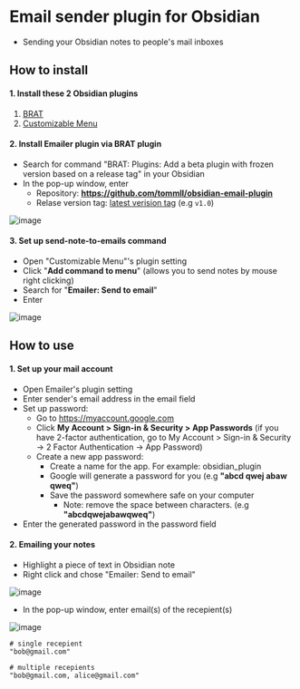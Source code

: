 # Email sender plugin for Obsidian
- Sending your Obsidian notes to people's mail inboxes

## How to install
#### 1. Install these 2 Obsidian plugins
  1. [BRAT](https://obsidian.md/plugins?id=obsidian42-brat)
  2. [Customizable Menu](https://obsidian.md/plugins?id=customizable-menu)

#### 2. Install Emailer plugin via BRAT plugin
* Search for command "BRAT: Plugins: Add a beta plugin with frozen version based on a release tag" in your Obsidian
* In the pop-up window, enter
  * Repository: **https://github.com/tommll/obsidian-email-plugin**
  * Relase version tag: [latest verision tag](https://github.com/tommll/obsidian-email-plugin/releases/latest) (e.g `v1.0`)

![image](https://github.com/tommll/obsidian-email-plugin/assets/63462213/1bd81984-1164-4bd5-a365-85d02d496312)

#### 3. Set up send-note-to-emails command
* Open "Customizable Menu"'s plugin setting
* Click "**Add command to menu**" (allows you to send notes by mouse right clicking)
* Search for "**Emailer: Send to email**"
* Enter

![image](https://github.com/tommll/obsidian-email-plugin/assets/63462213/77a16c1e-22af-4fe7-a471-ef5ea3b329a8)

## How to use
#### 1. Set up your mail account
  * Open Emailer's plugin setting
  * Enter sender's email address in the email field
  * Set up password:
    * Go to https://myaccount.google.com
    * Click **My Account > Sign-in & Security > App Passwords** (if you have 2-factor authentication, go to My Account > Sign-in & Security -> 2 Factor Authentication -> App Password)
    * Create a new app password:
      * Create a name for the app. For example: obsidian_plugin
      * Google will generate a password for you (e.g **"abcd qwej abaw qweq"**)
      * Save the password somewhere safe on your computer
        * Note: remove the space between characters. (e.g **"abcdqwejabawqweq"**) 
  * Enter the generated password in the password field

#### 2. Emailing your notes 
* Highlight a piece of text in Obsidian note
* Right click and chose "Emailer: Send to email"

![image](https://github.com/tommll/obsidian-email-plugin/assets/63462213/603af892-4a5d-45b1-bf2f-81af14c59d34)

* In the pop-up window, enter email(s) of the recepient(s)

![image](https://github.com/tommll/obsidian-email-plugin/assets/63462213/18ffe02f-a9d0-4dd6-b683-6499598dabff)

```
# single recepient
"bob@gmail.com"

# multiple recepients
"bob@gmail.com, alice@gmail.com"
```
